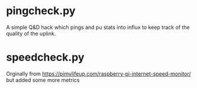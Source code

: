 # pingcheck.py

A simple Q&D hack which pings and pu stats into influx to keep track of the quality of the uplink.


# speedcheck.py
Orginally from https://pimylifeup.com/raspberry-pi-internet-speed-monitor/ but added some more metrics
